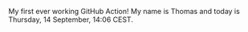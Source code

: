 My first ever working GitHub Action!
My name is Thomas and today is Thursday, 14 September, 14:06 CEST. 
